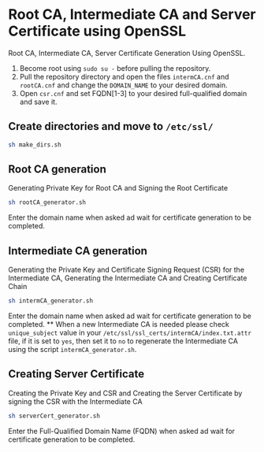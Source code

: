 # Root CA, Intermediate CA and Server Certificate using OpenSSL
Root CA, Intermediate CA, Server Certificate Generation Using OpenSSL.

1. Become root using `sudo su -` before pulling the repository. 
2. Pull the repository directory and open the files `intermCA.cnf` and `rootCA.cnf` and change the `DOMAIN_NAME` to your desired domain. 
3. Open `csr.cnf` and set FQDN[1-3] to your desired full-qualified domain and save it. 

## Create directories and move to `/etc/ssl/`
```bash
sh make_dirs.sh
```

## Root CA generation
Generating Private Key for Root CA and Signing the Root Certificate

```bash
sh rootCA_generator.sh
```

Enter the domain name when asked ad wait for certificate generation to be completed.

## Intermediate CA generation
Generating the Private Key and Certificate Signing Request (CSR) for the Intermediate CA, Generating the Intermediate CA and Creating Certificate Chain

```bash
sh intermCA_generator.sh
```

Enter the domain name when asked ad wait for certificate generation to be completed. 
** When a new Intermediate CA is needed please check `unique_subject` value in your `/etc/ssl/ssl_certs/intermCA/index.txt.attr` file, if it is set to `yes`, then set it to `no` to regenerate the Intermediate CA using the script `intermCA_generator.sh`.

## Creating Server Certificate

Creating the Private Key and CSR and Creating the Server Certificate by signing the CSR with the Intermediate CA

```bash
sh serverCert_generator.sh
```

Enter the Full-Qualified Domain Name (FQDN) when asked ad wait for certificate generation to be completed.

